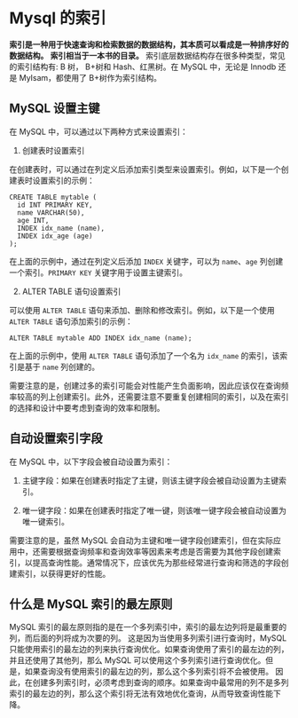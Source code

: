 # Mysql 的索引
**索引是一种用于快速查询和检索数据的数据结构，其本质可以看成是一种排序好的数据结构。**
**索引相当于一本书的目录。**
索引底层数据结构存在很多种类型，常见的索引结构有: B 树， B+树和 Hash、红黑树。在 MySQL 中，无论是 Innodb 还是 MyIsam，都使用了 B+树作为索引结构。

## MySQL 设置主键
在 MySQL 中，可以通过以下两种方式来设置索引：

1. 创建表时设置索引

在创建表时，可以通过在列定义后添加索引类型来设置索引。例如，以下是一个创建表时设置索引的示例：

```mysql
CREATE TABLE mytable (
  id INT PRIMARY KEY,
  name VARCHAR(50),
  age INT,
  INDEX idx_name (name),
  INDEX idx_age (age)
);
```

在上面的示例中，通过在列定义后添加 `INDEX` 关键字，可以为 `name`、`age` 列创建一个索引。`PRIMARY KEY` 关键字用于设置主键索引。

2. ALTER TABLE 语句设置索引

可以使用 `ALTER TABLE` 语句来添加、删除和修改索引。例如，以下是一个使用 `ALTER TABLE` 语句添加索引的示例：

```
ALTER TABLE mytable ADD INDEX idx_name (name);
```

在上面的示例中，使用 `ALTER TABLE` 语句添加了一个名为 `idx_name` 的索引，该索引是基于 `name` 列创建的。

需要注意的是，创建过多的索引可能会对性能产生负面影响，因此应该仅在查询频率较高的列上创建索引。此外，还需要注意不要重复创建相同的索引，以及在索引的选择和设计中要考虑到查询的效率和限制。

## 自动设置索引字段
在 MySQL 中，以下字段会被自动设置为索引：

1. 主键字段：如果在创建表时指定了主键，则该主键字段会被自动设置为主键索引。

2. 唯一键字段：如果在创建表时指定了唯一键，则该唯一键字段会被自动设置为唯一键索引。

需要注意的是，虽然 MySQL 会自动为主键和唯一键字段创建索引，但在实际应用中，还需要根据查询频率和查询效率等因素来考虑是否需要为其他字段创建索引，以提高查询性能。通常情况下，应该优先为那些经常进行查询和筛选的字段创建索引，以获得更好的性能。

## 什么是 MySQL 索引的最左原则
MySQL 索引的最左原则指的是在一个多列索引中，索引的最左边列将是最重要的列，而后面的列将成为次要的列。
这是因为当使用多列索引进行查询时，MySQL 只能使用索引的最左边的列来执行查询优化。如果查询使用了索引的最左边的列，并且还使用了其他列，那么 MySQL 可以使用这个多列索引进行查询优化。但是，如果查询没有使用索引的最左边的列，那么这个多列索引将不会被使用。
因此，在创建多列索引时，必须考虑到查询的顺序。如果查询中最常用的列不是多列索引的最左边的列，那么这个索引将无法有效地优化查询，从而导致查询性能下降。